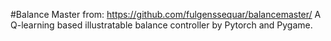 #Balance Master
from: https://github.com/fulgenssequar/balancemaster/
A Q-learning based illustratable balance controller by Pytorch and Pygame.
